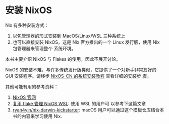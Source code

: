 # 安装 NixOS

Nix 有多种安装方式：

1. 以包管理器的形式安装到 MacOS/Linux/WSL 三种系统上
2. 也可以直接安装 NixOS，这是 Nix 官方推出的一个 Linux 发行版，使用 Nix 包管理器来管理整个
   系统环境。

本书主要介绍 NixOS 与 Flakes 的使用，因此不展开讨论。

NixOS 的安装不难，与许多传统发行版类似，它提供了一个对新手非常友好的 GUI 安装程序。请移步
[NixOS-CN 的系统安装教程](https://nixos-cn.org/tutorials/installation/) 查看详细的安装步
骤。

其他可能有用的参考资料：

1. [NixOS 官网](https://nixos.org/download.html)
1. [复用 flake 管理 NixOS WSL](https://zhuanlan.zhihu.com/p/627073511): 使用 WSL 的用户可
   以参考下这篇文章
1. [ryan4yin/nix-darwin-kickstarter](https://github.com/ryan4yin/nix-darwin-kickstart):
   macOS 用户可以通过这个模板仓库结合本书的内容来学习使用 Nix.
